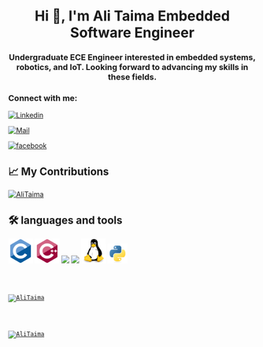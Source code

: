 
<h1  align="center">Hi 👋,  I'm Ali Taima Embedded Software Engineer</h1>
<h3  align="center"> Undergraduate ECE Engineer interested in embedded systems, robotics, and IoT. Looking forward to advancing my skills in these fields.
</h3>


### Connect with me:
<p  align="left">

[![Linkedin](https://img.shields.io/badge/LinkedIn-Ali%20Taima-blue?logo=Linkedin&logoColor=blue&labelColor=black)](https://www.linkedin.com/in/ali-mohamed-taima-9328b71a1/)

[![Mail](https://img.shields.io/badge/alitaima2023@gmaill.com-blue?logo=Gmail&logoColor=blue&labelColor=black)](alitaima2023@gmaill.com)

[![facebook](https://img.shields.io/badge/facebook-Ali%20M%20Taima-blue?logo=facebook&logoColor=blue&labelColor=black)](https://www.facebook.com/profile.php?id=100013586533673)

</p>

## 📈 My Contributions <br>
<p  align="left">  <a  href="https://github.com/ryo-ma/github-profile-trophy"><img  src="https://github-profile-trophy.vercel.app/?username=AliTaima"  alt="AliTaima"  /></a>  </p>

## 🛠️ languages and tools
<code><img  height="50"  src="https://raw.githubusercontent.com/devicons/devicon/master/icons/c/c-original.svg"></code>  <code><img  height="50"  src="https://raw.githubusercontent.com/devicons/devicon/master/icons/cplusplus/cplusplus-original.svg"></code>  <code><img  height="50"  src="https://www.vectorlogo.zone/logos/git-scm/git-scm-icon.svg"></code>  <code><img  height="50"  src="https://user-images.githubusercontent.com/674621/71187801-14e60a80-2280-11ea-94c9-e56576f76baf.png"></code>  <code><img  height="50"  src="https://raw.githubusercontent.com/devicons/devicon/master/icons/linux/linux-original.svg"></code> <code><img src="https://raw.githubusercontent.com/devicons/devicon/master/icons/python/python-original.svg"  alt="python"  width="40"  height="40"/>  </a>  <a  href="https://pytorch.org/"  target="_blank"  rel="noreferrer">
 
<p><img  align="center"  src="https://github-readme-stats.vercel.app/api?username=AliTaima&show_icons=true&locale=en"  alt="AliTaima"  /></p>


<p><img  align="center"  src="https://github-readme-streak-stats.herokuapp.com/?user=AliTaima&"  alt="AliTaima"  /></p>
